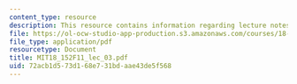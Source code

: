 ```yaml
---
content_type: resource
description: This resource contains information regarding lecture notes.
file: https://ol-ocw-studio-app-production.s3.amazonaws.com/courses/18-152-introduction-to-partial-differential-equations-fall-2011/72acb1d573d168e731bdaae43de5f568_MIT18_152F11_lec_03.pdf
file_type: application/pdf
resourcetype: Document
title: MIT18_152F11_lec_03.pdf
uid: 72acb1d5-73d1-68e7-31bd-aae43de5f568
---
```

